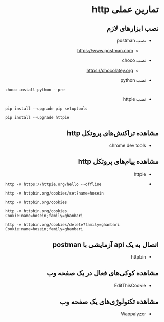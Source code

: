 <div dir="rtl" style="text-align:justify;">

# تمارین عملی http

## نصب ابزارهای لازم

- نصب postman
    - https://www.postman.com

- نصب choco
    - https://chocolatey.org

- نصب python

    <div dir="ltr" style="text-align:left;">

    ```
    choco install python --pre
    ```
    
    </div>

- نصب httpie

    <div dir="ltr" style="text-align:left;">

    ```
    pip install --upgrade pip setuptools

    pip install --upgrade httpie
    ```
   
    </div>

## مشاهده تراکنش‌های پروتکل http

- chrome dev tools

## مشاهده پیام‌های پروتکل http

- httpie
-
    <div dir="ltr" style="text-align:left;">

    ```
    http -v https://httpie.org/hello --offline

    http -v httpbin.org/cookies/set?name=hosein

    http -v httpbin.org/cookies
    
    http -v httpbin.org/cookies Cookie:name=hosein;family=ghanbari
    
    http -v httpbin.org/cookies/delete?family=ghanbari Cookie:name=hosein;family=ghanbari
    ```

    </div>

## اتصال به یک api آزمایشی با postman

- httpbin

## مشاهده کوکی‌های فعال در یک صفحه وب

- EditThisCookie

## مشاهده تکنولوژی‌های یک صفحه وب

- Wappalyzer

</div>



